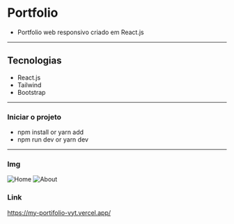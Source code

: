 # Portfolio
- Portfolio web responsivo criado em React.js
---------------------------------------------
## Tecnologias
- React.js
- Tailwind
- Bootstrap
-------------------------------------------------
### Iniciar o projeto
- npm install or yarn add
- npm run dev or yarn dev
-------------------------------------------------
### Img
![Home](https://github.com/vyoshio71/my-portifolio/assets/116774749/09f8e47f-0b07-43a0-a31b-5709233c40f9)
![About](https://github.com/vyoshio71/my-portifolio/assets/116774749/42878695-0b4a-4b66-a3bf-aca15defa2e8)

### Link 
https://my-portifolio-vyt.vercel.app/



